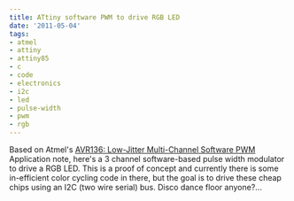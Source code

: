 ```yaml
---
title: ATtiny software PWM to drive RGB LED
date: '2011-05-04'
tags:
- atmel
- attiny
- attiny85
- c
- code
- electronics
- i2c
- led
- pulse-width
- pwm
- rgb
---
```


Based on Atmel's <a href='http://www.atmel.com/dyn/resources/prod_documents/doc8020.pdf'>AVR136: Low-Jitter Multi-Channel Software PWM</a> Application note, here's a 3 channel software-based pulse width modulator to drive a RGB LED. This is a proof of concept and currently there is some in-efficient color cycling code in there, but the goal is to drive these cheap chips using an I2C (two wire serial) bus. Disco dance floor anyone?...

<script src="https://gist.github.com/954874.js?file=main.c"></script>


